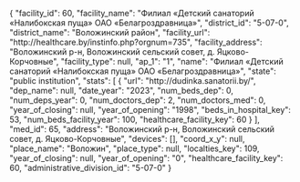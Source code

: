 {
    "facility_id": 60,
    "facility_name": "Филиал «Детский санаторий «Налибокская пуща» ОАО «Белагроздравница»",
    "district_id": "5-07-0",
    "district_name": "Воложинский район",
    "facility_url": "http:\/\/healthcare.by\/instinfo.php?orgnum=735",
    "facility_address": "Воложинский р-н, Воложинский сельский совет,  д. Яцково-Корчовные",
    "facility_type": null,
    "ap_1": "1",
    "name": "Филиал «Детский санаторий «Налибокская пуща» ОАО «Белагроздравница»",
    "state": "public institution",
    "stats": [
        {
            "url": "http:\/\/dudinka.sanatorii.by\/",
            "dep_name": null,
            "date_year": "2023",
            "num_beds_dep": 0,
            "num_deps_year": 0,
            "num_doctors_dep": 2,
            "num_doctors_med": 0,
            "year_of_closing": null,
            "year_of_opening": "1998",
            "beds_in_hospital_key": 53,
            "num_beds_facility_year": 100,
            "healthcare_facility_key": 60
        }
    ],
    "med_id": 65,
    "address": "Воложинский р-н, Воложинский сельский совет,  д. Яцково-Корчовные",
    "devices": [],
    "coord_x_y": null,
    "place_name": "Воложин",
    "place_type": null,
    "localties_key": 109,
    "year_of_closing": null,
    "year_of_opening": "0",
    "healthcare_facility_key": 60,
    "administrative_division_id": "5-07-0"
}